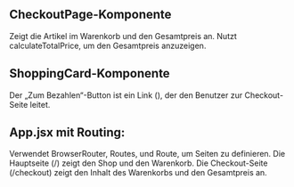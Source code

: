 ## CheckoutPage-Komponente

Zeigt die Artikel im Warenkorb und den Gesamtpreis an.
Nutzt calculateTotalPrice, um den Gesamtpreis anzuzeigen.

## ShoppingCard-Komponente

Der „Zum Bezahlen“-Button ist ein Link (<Link to="/checkout">), der den Benutzer zur Checkout-Seite leitet.

## App.jsx mit Routing:

Verwendet BrowserRouter, Routes, und Route, um Seiten zu definieren.
Die Hauptseite (/) zeigt den Shop und den Warenkorb.
Die Checkout-Seite (/checkout) zeigt den Inhalt des Warenkorbs und den Gesamtpreis an.
